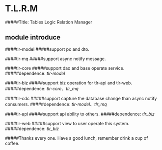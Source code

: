 # T.L.R.M
#####Title: Tables Logic Relation Manager

## module introduce

####tlr-model
#####support po and dto.

####tlr-mq
#####support async notify message.

####tlr-core
#####support dao and base operate service.
#####dependence: _tlr-model_

####tlr-biz
#####support biz operation for tlr-api and tlr-web.
#####dependence: _tlr-core_、_tlr_mq_

####tlr-cdc
#####support capture the database change than async notify consumers.
#####dependence: _tlr-model_、_tlr_mq_

####tlr-api
#####support api ability to others.
#####dependence: _tlr_biz_

####tlr-web
#####support view to user operate this system.
#####dependence: _tlr_biz_

#####Thanks every one. Have a good lunch, remember drink a cup of coffee.
